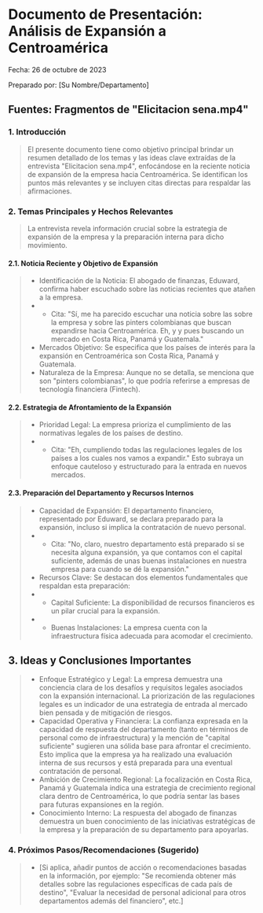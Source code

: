 # Documento de Presentación: Análisis de Expansión a Centroamérica
Fecha: 26 de octubre de 2023

Preparado por: [Su Nombre/Departamento]

## Fuentes: Fragmentos de "Elicitacion sena.mp4"
### 1. Introducción
>
>El presente documento tiene como objetivo principal brindar un resumen detallado de los temas y las ideas clave extraídas de la entrevista "Elicitacion sena.mp4", enfocándose en la reciente noticia de expansión de la empresa hacia Centroamérica. Se identifican los puntos más relevantes y se incluyen citas directas para respaldar las afirmaciones.
>
### 2. Temas Principales y Hechos Relevantes
>
>La entrevista revela información crucial sobre la estrategia de expansión de la empresa y la preparación interna para dicho movimiento.
>
#### 2.1. Noticia Reciente y Objetivo de Expansión
>
>- Identificación de la Noticia: El abogado de finanzas, Eduward, confirma haber escuchado sobre las noticias recientes que atañen a la empresa.
>- - Cita: "Sí, me ha parecido escuchar una noticia sobre las sobre la empresa y sobre las pinters colombianas que buscan expandirse hacia Centroamérica. Eh, y y pues buscando un mercado en Costa Rica, Panamá y Guatemala."
>- Mercados Objetivo: Se especifica que los países de interés para la expansión en Centroamérica son Costa Rica, Panamá y Guatemala.
>- Naturaleza de la Empresa: Aunque no se detalla, se menciona que son "pinters colombianas", lo que podría referirse a empresas de tecnología financiera (Fintech).
>
#### 2.2. Estrategia de Afrontamiento de la Expansión
>- Prioridad Legal: La empresa prioriza el cumplimiento de las normativas legales de los países de destino.
>- - Cita: "Eh, cumpliendo todas las regulaciones legales de los países a los cuales nos vamos a expandir." Esto subraya un enfoque cauteloso y estructurado para la entrada en nuevos mercados.
#### 2.3. Preparación del Departamento y Recursos Internos
>- Capacidad de Expansión: El departamento financiero, representado por Eduward, se declara preparado para la expansión, incluso si implica la contratación de nuevo personal.
>- - Cita: "No, claro, nuestro departamento está preparado si se necesita alguna expansión, ya que contamos con el capital suficiente, además de unas buenas instalaciones en nuestra empresa para cuando se dé la expansión."
>- Recursos Clave: Se destacan dos elementos fundamentales que respaldan esta preparación:
>- - Capital Suficiente: La disponibilidad de recursos financieros es un pilar crucial para la expansión.
>- - Buenas Instalaciones: La empresa cuenta con la infraestructura física adecuada para acomodar el crecimiento.
## 3. Ideas y Conclusiones Importantes
>- Enfoque Estratégico y Legal: La empresa demuestra una conciencia clara de los desafíos y requisitos legales asociados con la expansión internacional. La priorización de las regulaciones legales es un indicador de una estrategia de entrada al mercado bien pensada y de mitigación de riesgos.
>- Capacidad Operativa y Financiera: La confianza expresada en la capacidad de respuesta del departamento (tanto en términos de personal como de infraestructura) y la mención de "capital suficiente" sugieren una sólida base para afrontar el crecimiento. Esto implica que la empresa ya ha realizado una evaluación interna de sus recursos y está preparada para una eventual contratación de personal.
>- Ambición de Crecimiento Regional: La focalización en Costa Rica, Panamá y Guatemala indica una estrategia de crecimiento regional clara dentro de Centroamérica, lo que podría sentar las bases para futuras expansiones en la región.
>- Conocimiento Interno: La respuesta del abogado de finanzas demuestra un buen conocimiento de las iniciativas estratégicas de la empresa y la preparación de su departamento para apoyarlas.
### 4. Próximos Pasos/Recomendaciones (Sugerido)
>- [Si aplica, añadir puntos de acción o recomendaciones basadas en la información, por ejemplo: "Se recomienda obtener más detalles sobre las regulaciones específicas de cada país de destino", "Evaluar la necesidad de personal adicional para otros departamentos además del financiero", etc.]